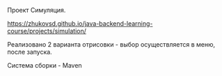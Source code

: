 Проект Симуляция.

https://zhukovsd.github.io/java-backend-learning-course/projects/simulation/

Реализовано 2 варианта отрисовки - выбор осуществляется в меню, после запуска.

Система сборки - Maven